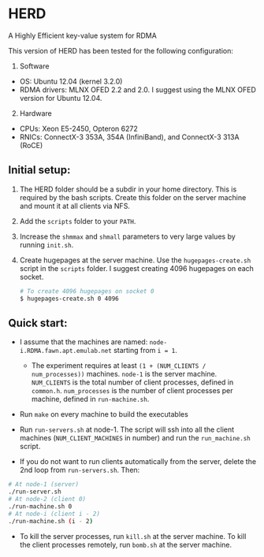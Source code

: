 HERD
====

A Highly Efficient key-value system for RDMA

This version of HERD has been tested for the following configuration:

1. Software
  * OS: Ubuntu 12.04 (kernel 3.2.0)
  * RDMA drivers: MLNX OFED 2.2 and 2.0. I suggest using the MLNX OFED version for Ubuntu 12.04.
2. Hardware
  * CPUs: Xeon E5-2450, Opteron 6272
  * RNICs: ConnectX-3 353A, 354A (InfiniBand), and ConnectX-3 313A (RoCE)

Initial setup:
-------------

1. The HERD folder should be a subdir in your home directory. This is required 
by the bash scripts. Create this folder on the server machine and mount it at
all clients via NFS.

2. Add the `scripts` folder to your `PATH`.

3. Increase the `shmmax` and `shmall` parameters to very large values by running `init.sh`.

4. Create hugepages at the server machine. Use the `hugepages-create.sh` script
in the `scripts` folder. I suggest creating 4096 hugepages on each socket.
	```bash
	# To create 4096 hugepages on socket 0
	$ hugepages-create.sh 0 4096
	```

Quick start:
-----------

* I assume that the machines are named: `node-i.RDMA.fawn.apt.emulab.net` starting from `i = 1`.
  * The experiment requires at least `(1 + (NUM_CLIENTS / num_processes))` machines.
	`node-1` is the server machine.
  	`NUM_CLIENTS` is the total number of client processes, defined in `common.h`.
	`num_processes` is the number of client processes per machine, defined in
	`run-machine.sh`.

* Run `make` on every machine to build the executables

* Run `run-servers.sh` at node-1. The script will ssh into all the client machines
(`NUM_CLIENT_MACHINES` in number) and run the `run_machine.sh` script.

* If you do not want to run clients automatically from the server, delete the 
2nd loop from `run-servers.sh`. Then:
	
```bash	
# At node-1 (server)
./run-server.sh
# At node-2 (client 0)
./run-machine.sh 0
# At node-i (client i - 2)
./run-machine.sh (i - 2)
```

* To kill the server processes, run `kill.sh` at the server machine. To kill the 
client processes remotely, run `bomb.sh` at the server machine.



<!---
Algorithm details:
====

SERVER's ALGORITHM (one iteration)

1. Poll for a new request. The polling must be done on the last byte
of the request area slot. We must check (char) key != 0 and not just
key != 0. The latter can lead to a situation where the request is 
detected before the key is written entirely by the HCA (for example,
only the first 4 bytes have been writtesn). 

If no new request is found in FAIL_LIM tries, go to 2.

2. Move the pipeline forward and get a pipeline item as the return
value. The pipeline item contains the request type, the client
number from which this request was received, and the request area
slot (RAS) from which this request was received.
	2.1. If the request type is a valid type (GET_TYPE or PUT_TYPE),
	send a response to the client. Otherwise, do nothing.

3. Add the new request to the pipeline. The item that we're adding
is the one that was polled in step 1.

We zero out the polled field of the request and store it into the
pipeline item. This is a must do. Here's what happens if we don't
zero out the polled field. Although the client will not write
into the same request slot till we send a response for the slot, the 
server's round-robin polling will detect this request again.

We also zero out the len field of the request. This is useful because
clients do not WRITE to the len field for GETs. So, when a new
request is detected in (1), len == 0 means that the request is a
GET, otherwise it's a PUT.

OUTSTANDING REQUESTS / RESPONSES:
----

The number of outstanding responses from a server is WS_SERVER.
A server polls for SEND completions once per WS_SERVER SENDs.

The number of outstanding requests from a client is WINDOW_SIZE.
A client polls for a RECV completion WINDOW_SIZE iterations after
a request was posted. The client polls for SEND completions *very*
rarely: once every S_DEPTH iterations. This is because the RECV
completions, which are polled frequently, give an indication of 
SEND completions.

The client uses parameters CL_BTCH_SZ and CL_SEMI_BTCH_SZ to post
RECV batches.
--->
